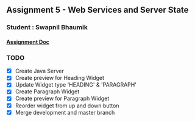 ## Assignment 5 - Web Services and Server State
### Student : Swapnil Bhaumik

#### [Assignment Doc](https://docs.google.com/document/d/1_RDMRAsIR-6MY_xzbZ6HACRW98vat6j2sZmgym3MinU/edit#heading=h.ugtt3gkfyhec)

### TODO
- [x] Create Java Server
- [x] Create preview for Heading Widget
- [x] Update Widget type 'HEADING' & 'PARAGRAPH'
- [x] Create Paragraph Widget
- [x] Create preview for Paragraph Widget
- [x] Reorder widget from up and down button
- [x] Merge development and master branch